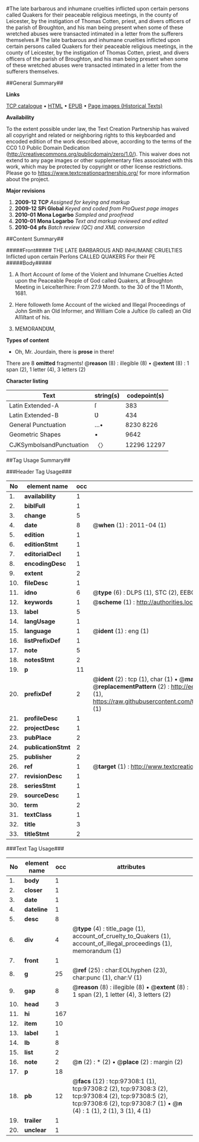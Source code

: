 #The late barbarous and inhumane cruelties inflicted upon certain persons called Quakers for their peaceable religious meetings, in the county of Leicester, by the instigation of Thomas Cotten, priest, and divers officers of the parish of Broughton, and his man being present when some of these wretched abuses were transacted intimated in a letter from the sufferers themselves.#
The late barbarous and inhumane cruelties inflicted upon certain persons called Quakers for their peaceable religious meetings, in the county of Leicester, by the instigation of Thomas Cotten, priest, and divers officers of the parish of Broughton, and his man being present when some of these wretched abuses were transacted intimated in a letter from the sufferers themselves.

##General Summary##

**Links**

[TCP catalogue](http://www.ota.ox.ac.uk/tcp/)  • 
[HTML](http://tei.it.ox.ac.uk/tcp/Texts-HTML/free/A49/A49675.html)  • 
[EPUB](http://tei.it.ox.ac.uk/tcp/Texts-EPUB/free/A49/A49675.epub) • 
[Page images (Historical Texts)](https://historicaltexts.jisc.ac.uk/eebo-13087341e)

**Availability**

To the extent possible under law, the Text Creation Partnership has waived all copyright and related or neighboring rights to this keyboarded and encoded edition of the work described above, according to the terms of the CC0 1.0 Public Domain Dedication (http://creativecommons.org/publicdomain/zero/1.0/). This waiver does not extend to any page images or other supplementary files associated with this work, which may be protected by copyright or other license restrictions. Please go to https://www.textcreationpartnership.org/ for more information about the project.

**Major revisions**

1. __2009-12__ __TCP__ *Assigned for keying and markup*
1. __2009-12__ __SPi Global__ *Keyed and coded from ProQuest page images*
1. __2010-01__ __Mona Logarbo__ *Sampled and proofread*
1. __2010-01__ __Mona Logarbo__ *Text and markup reviewed and edited*
1. __2010-04__ __pfs__ *Batch review (QC) and XML conversion*

##Content Summary##

#####Front#####
THE LATE BARBAROUS AND INHUMANE CRUELTIES Inflicted upon certain Perſons CALLED QUAKERS For their PE
#####Body#####

1. A ſhort Account of ſome of the Violent and Inhumane Cruelties Acted upon the Peaceable People of God called Quakers, at Broughton Meeting in Leiceſterſhire: From 27.9 Month. to the 30 of the 11 Month, 1681.

1. Here followeth ſome Account of the wicked and Illegal Proceedings of John Smith an Old Informer, and William Cole a Juſtice (ſo called) an Old Aſſiſtant of his.

1. MEMORANDƲM,

**Types of content**

  * Oh, Mr. Jourdain, there is **prose** in there!

There are 8 **omitted** fragments! 
 @__reason__ (8) : illegible (8)  •  @__extent__ (8) : 1 span (2), 1 letter (4), 3 letters (2)

**Character listing**


|Text|string(s)|codepoint(s)|
|---|---|---|
|Latin Extended-A|ſ|383|
|Latin Extended-B|Ʋ|434|
|General Punctuation|…•|8230 8226|
|Geometric Shapes|▪|9642|
|CJKSymbolsandPunctuation|〈〉|12296 12297|

##Tag Usage Summary##

###Header Tag Usage###

|No|element name|occ|attributes|
|---|---|---|---|
|1.|__availability__|1||
|2.|__biblFull__|1||
|3.|__change__|5||
|4.|__date__|8| @__when__ (1) : 2011-04 (1)|
|5.|__edition__|1||
|6.|__editionStmt__|1||
|7.|__editorialDecl__|1||
|8.|__encodingDesc__|1||
|9.|__extent__|2||
|10.|__fileDesc__|1||
|11.|__idno__|6| @__type__ (6) : DLPS (1), STC (2), EEBO-CITATION (1), OCLC (1), VID (1)|
|12.|__keywords__|1| @__scheme__ (1) : http://authorities.loc.gov/ (1)|
|13.|__label__|5||
|14.|__langUsage__|1||
|15.|__language__|1| @__ident__ (1) : eng (1)|
|16.|__listPrefixDef__|1||
|17.|__note__|5||
|18.|__notesStmt__|2||
|19.|__p__|11||
|20.|__prefixDef__|2| @__ident__ (2) : tcp (1), char (1)  •  @__matchPattern__ (2) : ([0-9\-]+):([0-9IVX]+) (1), (.+) (1)  •  @__replacementPattern__ (2) : http://eebo.chadwyck.com/downloadtiff?vid=$1&page=$2 (1), https://raw.githubusercontent.com/textcreationpartnership/Texts/master/tcpchars.xml#$1 (1)|
|21.|__profileDesc__|1||
|22.|__projectDesc__|1||
|23.|__pubPlace__|2||
|24.|__publicationStmt__|2||
|25.|__publisher__|2||
|26.|__ref__|1| @__target__ (1) : http://www.textcreationpartnership.org/docs/. (1)|
|27.|__revisionDesc__|1||
|28.|__seriesStmt__|1||
|29.|__sourceDesc__|1||
|30.|__term__|2||
|31.|__textClass__|1||
|32.|__title__|3||
|33.|__titleStmt__|2||


###Text Tag Usage###

|No|element name|occ|attributes|
|---|---|---|---|
|1.|__body__|1||
|2.|__closer__|1||
|3.|__date__|1||
|4.|__dateline__|1||
|5.|__desc__|8||
|6.|__div__|4| @__type__ (4) : title_page (1), account_of_cruelty_to_Quakers (1), account_of_illegal_proceedings (1), memorandum (1)|
|7.|__front__|1||
|8.|__g__|25| @__ref__ (25) : char:EOLhyphen (23), char:punc (1), char:V (1)|
|9.|__gap__|8| @__reason__ (8) : illegible (8)  •  @__extent__ (8) : 1 span (2), 1 letter (4), 3 letters (2)|
|10.|__head__|3||
|11.|__hi__|167||
|12.|__item__|10||
|13.|__label__|1||
|14.|__lb__|8||
|15.|__list__|2||
|16.|__note__|2| @__n__ (2) : * (2)  •  @__place__ (2) : margin (2)|
|17.|__p__|18||
|18.|__pb__|12| @__facs__ (12) : tcp:97308:1 (1), tcp:97308:2 (2), tcp:97308:3 (2), tcp:97308:4 (2), tcp:97308:5 (2), tcp:97308:6 (2), tcp:97308:7 (1)  •  @__n__ (4) : 1 (1), 2 (1), 3 (1), 4 (1)|
|19.|__trailer__|1||
|20.|__unclear__|1||
